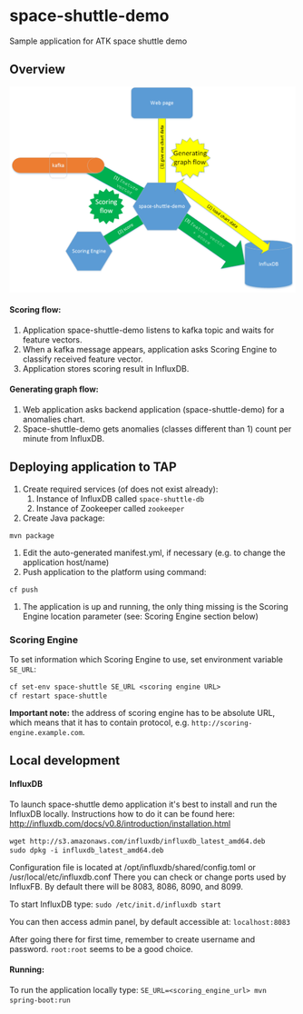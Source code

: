 # space-shuttle-demo
Sample application for ATK space shuttle demo

## Overview
![](wikiimages/SpaceShuttle.png)

#### Scoring flow:
1. Application space-shuttle-demo listens to kafka topic and waits for feature vectors.
2. When a kafka message appears, application asks Scoring Engine to classify received feature vector.
3. Application stores scoring result in InfluxDB.

#### Generating graph flow:
1. Web application asks backend application (space-shuttle-demo) for a anomalies chart.
2. Space-shuttle-demo gets anomalies (classes different than 1) count per minute from InfluxDB.



## Deploying application to TAP
1. Create required services (of does not exist already):
    1. Instance of InfluxDB called `space-shuttle-db`
    1. Instance of Zookeeper called `zookeeper`
1. Create Java package:
  ```
  mvn package
  ```
1. Edit the auto-generated manifest.yml, if necessary (e.g. to change the application host/name)
1. Push application to the platform using command:
  ```
  cf push
  ```
1. The application is up and running, the only thing missing is the Scoring Engine location parameter (see: Scoring Engine section below)

### Scoring Engine
To set information which Scoring Engine to use, set environment variable `SE_URL`:
```
cf set-env space-shuttle SE_URL <scoring engine URL>
cf restart space-shuttle
```
**Important note:** the address of scoring engine has to be absolute URL, which means that it has to contain protocol, e.g. `http://scoring-engine.example.com`.


## Local development
#### InfluxDB
  To launch space-shuttle demo application it's best to install and run the InfluxDB locally. Instructions how to do it can be found here: http://influxdb.com/docs/v0.8/introduction/installation.html
  ```
  wget http://s3.amazonaws.com/influxdb/influxdb_latest_amd64.deb
  sudo dpkg -i influxdb_latest_amd64.deb
  ```         
  Configuration file is located at /opt/influxdb/shared/config.toml or /usr/local/etc/influxdb.conf
  There you can check or change ports used by InfluxFB. By default there will be 8083, 8086, 8090, and 8099.

  To start InfluxDB type: ```sudo /etc/init.d/influxdb start```
  
  You can then access admin panel, by default accessible at: ```localhost:8083```
  
  After going there for first time, remember to create username and password. ```root:root``` seems to be a good choice.


#### Running:

To run the application locally type:
```SE_URL=<scoring_engine_url> mvn spring-boot:run```






